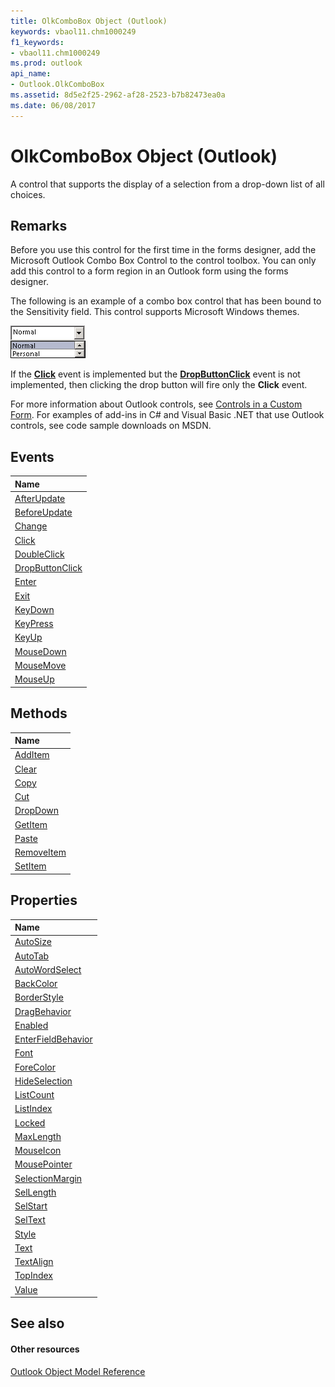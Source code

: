 ```yaml
---
title: OlkComboBox Object (Outlook)
keywords: vbaol11.chm1000249
f1_keywords:
- vbaol11.chm1000249
ms.prod: outlook
api_name:
- Outlook.OlkComboBox
ms.assetid: 8d5e2f25-2962-af28-2523-b7b82473ea0a
ms.date: 06/08/2017
---
```



# OlkComboBox Object (Outlook)

A control that supports the display of a selection from a drop-down list of all choices.


## Remarks

Before you use this control for the first time in the forms designer, add the Microsoft Outlook Combo Box Control to the control toolbox. You can only add this control to a form region in an Outlook form using the forms designer.

The following is an example of a combo box control that has been bound to the Sensitivity field. This control supports Microsoft Windows themes.


![Combo box](images/olComboBox_ZA10120277.gif)



If the  **[Click](Outlook.OlkComboBox.Click.md)** event is implemented but the **[DropButtonClick](Outlook.OlkComboBox.DropButtonClick.md)** event is not implemented, then clicking the drop button will fire only the **Click** event.

For more information about Outlook controls, see [Controls in a Custom Form](http://msdn.microsoft.com/library/fcba1b34-c526-5d01-8644-cb8852bd2348%28Office.15%29.aspx). For examples of add-ins in C# and Visual Basic .NET that use Outlook controls, see code sample downloads on MSDN. 


## Events



|**Name**|
|:-----|
|[AfterUpdate](Outlook.OlkComboBox.AfterUpdate.md)|
|[BeforeUpdate](Outlook.OlkComboBox.BeforeUpdate.md)|
|[Change](Outlook.OlkComboBox.Change.md)|
|[Click](Outlook.OlkComboBox.Click.md)|
|[DoubleClick](Outlook.OlkComboBox.DoubleClick.md)|
|[DropButtonClick](Outlook.OlkComboBox.DropButtonClick.md)|
|[Enter](Outlook.OlkComboBox.Enter.md)|
|[Exit](Outlook.OlkComboBox.Exit.md)|
|[KeyDown](Outlook.OlkComboBox.KeyDown.md)|
|[KeyPress](Outlook.OlkComboBox.KeyPress.md)|
|[KeyUp](Outlook.OlkComboBox.KeyUp.md)|
|[MouseDown](Outlook.OlkComboBox.MouseDown.md)|
|[MouseMove](Outlook.OlkComboBox.MouseMove.md)|
|[MouseUp](Outlook.OlkComboBox.MouseUp.md)|

## Methods



|**Name**|
|:-----|
|[AddItem](Outlook.OlkComboBox.AddItem.md)|
|[Clear](Outlook.OlkComboBox.Clear.md)|
|[Copy](Outlook.OlkComboBox.Copy.md)|
|[Cut](Outlook.OlkComboBox.Cut.md)|
|[DropDown](Outlook.OlkComboBox.DropDown.md)|
|[GetItem](Outlook.OlkComboBox.GetItem.md)|
|[Paste](Outlook.OlkComboBox.Paste.md)|
|[RemoveItem](Outlook.OlkComboBox.RemoveItem.md)|
|[SetItem](Outlook.OlkComboBox.SetItem.md)|

## Properties



|**Name**|
|:-----|
|[AutoSize](Outlook.OlkComboBox.AutoSize.md)|
|[AutoTab](Outlook.OlkComboBox.AutoTab.md)|
|[AutoWordSelect](Outlook.OlkComboBox.AutoWordSelect.md)|
|[BackColor](Outlook.OlkComboBox.BackColor.md)|
|[BorderStyle](Outlook.OlkComboBox.BorderStyle.md)|
|[DragBehavior](Outlook.OlkComboBox.DragBehavior.md)|
|[Enabled](Outlook.OlkComboBox.Enabled.md)|
|[EnterFieldBehavior](Outlook.OlkComboBox.EnterFieldBehavior.md)|
|[Font](Outlook.OlkComboBox.Font.md)|
|[ForeColor](Outlook.OlkComboBox.ForeColor.md)|
|[HideSelection](Outlook.OlkComboBox.HideSelection.md)|
|[ListCount](Outlook.OlkComboBox.ListCount.md)|
|[ListIndex](Outlook.OlkComboBox.ListIndex.md)|
|[Locked](Outlook.OlkComboBox.Locked.md)|
|[MaxLength](Outlook.OlkComboBox.MaxLength.md)|
|[MouseIcon](Outlook.OlkComboBox.MouseIcon.md)|
|[MousePointer](Outlook.OlkComboBox.MousePointer.md)|
|[SelectionMargin](Outlook.OlkComboBox.SelectionMargin.md)|
|[SelLength](Outlook.OlkComboBox.SelLength.md)|
|[SelStart](Outlook.OlkComboBox.SelStart.md)|
|[SelText](Outlook.OlkComboBox.SelText.md)|
|[Style](Outlook.OlkComboBox.Style.md)|
|[Text](Outlook.OlkComboBox.Text.md)|
|[TextAlign](Outlook.OlkComboBox.TextAlign.md)|
|[TopIndex](olkcombobox-topindex-property-outlook.md)|
|[Value](olkcombobox-value-property-outlook.md)|

## See also


#### Other resources


[Outlook Object Model Reference](http://msdn.microsoft.com/library/73221b13-d8d8-99b8-3394-b95dbbfd5ddc%28Office.15%29.aspx)
